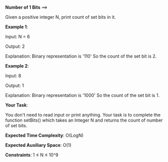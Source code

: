 **Number of 1 Bits** ==>

Given a positive integer N, print count of set bits in it. 

**Example 1**:

Input: N = 6

Output: 2

Explanation: Binary representation is '110' So the count of the set bit is 2.

**Example 2**:

Input: 8

Output: 1

Explanation: Binary representation is '1000' So the count of the set bit is 1.

**Your Task**:  

You don't need to read input or print anything. Your task is to complete the function setBits() which takes an Integer N and returns the count of number of set bits.

**Expected Time Complexity**: O(LogN)

**Expected Auxiliary Space**: O(1)

**Constraints**:
1 ≤ N ≤ 10^9